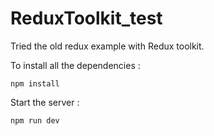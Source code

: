 # ReduxToolkit_test
Tried the old redux example with Redux toolkit. 

To install all the dependencies :

```
npm install
```



Start the server :

```
npm run dev
```
